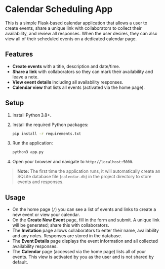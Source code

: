 # Calendar Scheduling App

This is a simple Flask‑based calendar application that allows a user to create events, share a unique link with collaborators to collect their availability, and review all responses.  When the user desires, they can also view all of their scheduled events on a dedicated calendar page.

## Features

* **Create events** with a title, description and date/time.
* **Share a link** with collaborators so they can mark their availability and leave a note.
* **View event details** including all availability responses.
* **Calendar view** that lists all events (activated via the home page).

## Setup

1. Install Python 3.8+.
2. Install the required Python packages:

   ```bash
   pip install -r requirements.txt
   ```

3. Run the application:

   ```bash
   python3 app.py
   ```

4. Open your browser and navigate to `http://localhost:5000`.

> **Note:** The first time the application runs, it will automatically create an SQLite database file (`calendar.db`) in the project directory to store events and responses.

## Usage

* On the home page (`/`) you can see a list of events and links to create a new event or view your calendar.
* On the **Create New Event** page, fill in the form and submit.  A unique link will be generated; share this with collaborators.
* The **Invitation** page allows collaborators to enter their name, availability and any notes.  Responses are stored in the database.
* The **Event Details** page displays the event information and all collected availability responses.
* The **Calendar** page (accessed via the home page) lists all of your events.  This view is activated by you as the user and is not shared by default.